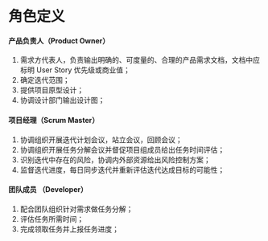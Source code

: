 # 角色定义

#### 产品负责人（Product Owner）

1. 需求方代表人，负责输出明确的、可度量的、合理的产品需求文档，文档中应标明 User Story 优先级或商业值；
2. 确定迭代范围；
3. 提供项目原型设计；
4. 协调设计部门输出设计图；

#### 项目经理（Scrum Master）

1. 协调组织开展迭代计划会议，站立会议，回顾会议；
2. 协调组织开展任务分解会议并督促项目组成员给出任务时间评估；
3. 识别迭代中存在的风险，协调内外部资源给出风险控制方案；
4. 监督迭代进度，每日同步迭代并重新评估迭代达成目标的可能性；

#### 团队成员 （Developer）

1. 配合团队组织针对需求做任务分解；
2. 评估任务所需时间；
3. 完成领取任务并上报任务进度；



